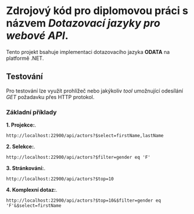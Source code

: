 # Zdrojový kód pro diplomovou práci s názvem *Dotazovací jazyky pro webové API*.
Tento projekt bsahuje implementaci dotazovacího jazyka **ODATA** na platformě .NET.

## Testování
Pro testování lze využít prohlížeč nebo jakýkoliv *tool* umožnující odesílání *GET* požadavku přes HTTP protokol.
### Základní příklady
**1. Projekce:**.
```
http://localhost:22900/api/actors?$select=firstName,lastName
```
**2. Selekce:**.
```
http://localhost:22900/api/actors?$filter=gender eq 'F'
```
**3. Stránkování:**.
```
http://localhost:22900/api/actors?$top=10
```
**4. Komplexní dotaz:**.
```
http://localhost:22900/api/actors?$top=10&$filter=gender eq 'F'&$select=firstName
```
